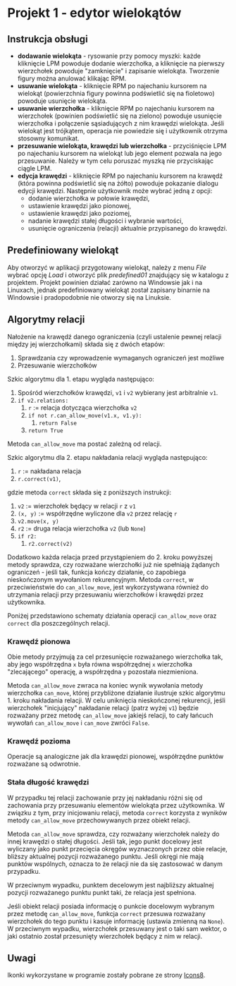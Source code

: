 # Projekt 1 - edytor wielokątów

## Instrukcja obsługi

* **dodawanie wielokąta** - rysowanie przy pomocy myszki: każde kliknięcie LPM powoduje dodanie wierzchołka, a kliknięcie na pierwszy wierzchołek powoduje "zamknięcie" i zapisanie wielokąta. Tworzenie figury można anulować klikając RPM.
* **usuwanie wielokąta** - kliknięcie RPM po najechaniu kursorem na wielokąt (powierzchnia figury powinna podświetlić się na fioletowo) powoduje usunięcie wielokąta.
* **usuwanie wierzchołka** - kliknięcie RPM po najechaniu kursorem na wierzchołek (powinien podświetlić się na zielono) powoduje usunięcie wierzchołka i połączenie sąsiadujących z nim krawędzi wielokąta. Jeśli wielokąt jest trójkątem, operacja nie powiedzie się i użytkownik otrzyma stosowny komunikat.
* **przesuwanie wielokąta, krawędzi lub wierzchołka** - przyciśnięcie LPM po najechaniu kursorem na wielokąt lub jego element pozwala na jego przesuwanie. Należy w tym celu poruszać myszką nie przyciskając ciągle LPM.
* **edycja krawędzi** - kliknięcie RPM po najechaniu kursorem na krawędź (która powinna podświetlić się na żółto) powoduje pokazanie dialogu edycji krawędzi. Następnie użytkownik może wybrać jedną z opcji:
  * dodanie wierzchołka w połowie krawędzi,
  * ustawienie krawędzi jako pionowej,
  * ustawienie krawędzi jako poziomej,
  * nadanie krawędzi stałej długości i wybranie wartości,
  * usunięcie ograniczenia (relacji) aktualnie przypisanego do krawędzi.
 
## Predefiniowany wielokąt

Aby otworzyć w aplikacji przygotowany wielokąt, należy z menu _File_ wybrać opcję _Load_ i otworzyć plik _predefined01_ znajdujący się w katalogu z projektem.
Projekt powinien działać zarówno na Windowsie jak i na Linuxach, jednak predefiniowany wielokąt został zapisany binarnie na Windowsie i pradopodobnie nie otworzy się na Linuksie.

## Algorytmy relacji

Nałożenie na krawędź danego ograniczenia (czyli ustalenie pewnej relacji między jej wierzchołkami) składa się z dwóch etapów:

1. Sprawdzania czy wprowadzenie wymaganych ograniczeń jest możliwe
2. Przesuwanie wierzchołków

Szkic algorytmu dla 1. etapu wygląda następująco:

1. Spośród wierzchołków krawędzi, `v1` i `v2` wybierany jest arbitralnie `v1`.
2. `if v2.relations:`
   1. `r` := relacja dotycząca wierzchołka `v2`
   2. `if not r.can_allow_move(v1.x, v1.y):`
      1. `return False`
   3. `return True`

Metoda `can_allow_move` ma postać zależną od relacji.

Szkic algorytmu dla 2. etapu nakładania relacji wygląda następująco:

1. `r` := nakładana relacja
2. `r.correct(v1)`,

gdzie metoda `correct` składa się z poniższych instrukcji:

1. `v2` := wierzchołek będący w relacji `r` z `v1`
2. `(x, y)` := współrzędne wyliczone dla `v2` przez relację `r`
3. `v2.move(x, y)`
4. `r2` := druga relacja wierzchołka `v2` (lub `None`)
5. `if r2:`
   1. `r2.correct(v2)`

Dodatkowo każda relacja przed przystąpieniem do 2. kroku powyższej metody sprawdza, czy rozważane wierzchołki już nie spełniają żądanych ograniczeń - jeśli tak, funkcja kończy działanie, co zapobiega nieskończonym wywołaniom rekurencyjnym. Metoda `correct`, w przeciwieństwie do `can_allow_move`, jest wykorzystywana również do utrzymania relacji przy przesuwaniu wierzchołków i krawędzi przez użytkownika. 

Poniżej przedstawiono schematy działania operacji `can_allow_move` oraz `correct` dla poszczególnych relacji.

### Krawędź pionowa

Obie metody przyjmują za cel przesunięcie rozważanego wierzchołka tak, aby jego współrzędna `x` była równa współrzędnej `x` wierzchołka "zlecającego" operację, a współrzędna `y` pozostała niezmieniona.

Metoda `can_allow_move` zwraca na koniec wynik wywołania metody wierzchołka `can_move`, której przybliżone działanie ilustruje szkic algorytmu 1. kroku nakładania relacji. W celu uniknięcia nieskończonej rekurencji, jeśli wierzchołek "inicjujący" nakładanie relacji (patrz wyżej `v1`) będzie rozważany przez metodę `can_allow_move` jakiejś relacji, to cały łańcuch wywołań `can_allow_move` i `can_move` zwróci `False`.

### Krawędź pozioma

Operacje są analogiczne jak dla krawędzi pionowej, współrzędne punktów rozważane są odwrotnie.

### Stała długość krawędzi

W przypadku tej relacji zachowanie przy jej nakładaniu różni się od zachowania przy przesuwaniu elementów wielokąta przez użytkownika. W związku z tym, przy inicjowaniu relacji, metoda `correct` korzysta z wyników metody `can_allow_move` przechowywanych przez obiekt relacji. 

Metoda `can_allow_move` sprawdza, czy rozważany wierzchołek należy do innej krawędzi o stałej długości. Jeśli tak, jego punkt docelowy jest wyliczany jako punkt przecięcia okręgów wyznaczonych przez obie relacje, bliższy aktualnej pozycji rozważanego punktu. Jeśli okręgi nie mają punktów wspólnych, oznacza to że relacji nie da się zastosować w danym przypadku.

W przeciwnym wypadku, punktem decelowym jest najbliższy aktualnej pozycji rozważanego punktu punkt taki, że relacja jest spełniona.

Jeśli obiekt relacji posiada informację o punkcie docelowym wybranym przez metodę `can_allow_move`, funkcja `correct` przesuwa rozważany wierzchołek do tego punktu i kasuje informację (ustawia zmienną na `None`).  W przeciwnym wypadku, wierzchołek przesuwany jest o taki sam wektor, o jaki ostatnio został przesunięty wierzchołek będący z nim w relacji.

## Uwagi

Ikonki wykorzystane w programie zostały pobrane ze strony [Icons8](https://icons8.com/).
